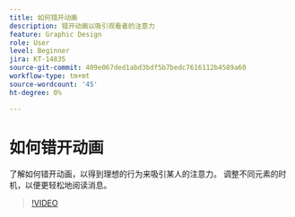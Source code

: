 ```yaml
---
title: 如何错开动画
description: 错开动画以吸引观看者的注意力
feature: Graphic Design
role: User
level: Beginner
jira: KT-14835
source-git-commit: 409e067ded1abd3bdf5b7bedc7616112b4589a60
workflow-type: tm+mt
source-wordcount: '45'
ht-degree: 0%

---
```


# 如何错开动画

了解如何错开动画，以得到理想的行为来吸引某人的注意力。 调整不同元素的时机，以便更轻松地阅读消息。

>[!VIDEO](https://video.tv.adobe.com/v/3426981?quality=12&learn=on&hidetitle=true)
